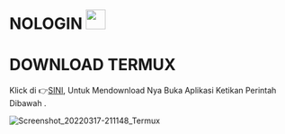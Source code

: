 
# NOLOGIN  <img src="https://emojis.slackmojis.com/emojis/images/1588315024/8823/hyperkitty.gif" width="35px"></i></b></h2>
# DOWNLOAD TERMUX
Klick di 👉[SINI](https://f-droid.org/repo/com.termux_117.apk), Untuk Mendownload Nya Buka Aplikasi Ketikan Perintah Dibawah .


![Screenshot_20220317-211148_Termux](https://user-images.githubusercontent.com/95204908/158914953-4866c675-edda-4f75-a4b0-3c7acde30685.jpg)
